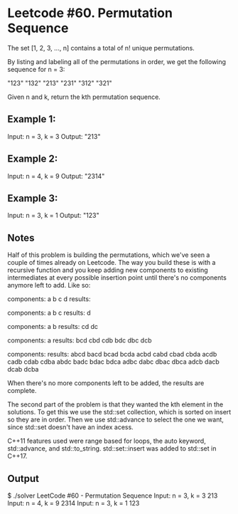# Leetcode #60. Permutation Sequence
The set [1, 2, 3, ..., n] contains a total of n! unique permutations.

By listing and labeling all of the permutations in order, we get the following sequence for n = 3:

"123"
"132"
"213"
"231"
"312"
"321"

Given n and k, return the kth permutation sequence.

 

## Example 1:

Input: n = 3, k = 3
Output: "213"

## Example 2:

Input: n = 4, k = 9
Output: "2314"

## Example 3:

Input: n = 3, k = 1
Output: "123"

## Notes

Half of this problem is building the permutations, which we've seen a couple of times already on Leetcode.  The way you build these is with a recursive function and you keep adding new components to existing intermediates at every possible insertion point until there's no components anymore left to add.  Like so:  

components: a b c d
results:

components: a b c
results: d

components: a b 
results: cd dc

components: a 
results: bcd cbd cdb bdc dbc dcb

components: 
results: abcd bacd bcad bcda acbd cabd cbad cbda acdb cadb cdab cdba abdc badc bdac bdca adbc dabc dbac dbca adcb dacb dcab dcba

When there's no more components left to be added, the results are complete.

The second part of the problem is that they wanted the kth element in the solutions.  To get this we use the std::set collection, which is sorted on insert so they are in order.  Then we use std::advance to select the one we want, since std::set doesn't have an index acess.

C++11 features used were range based for loops, the auto keyword, std::advance, and std::to_string.  std::set::insert was added to std::set in C++17.

## Output

$ ./solver 
LeetCode #60 - Permutation Sequence
Input: n = 3, k = 3
213
Input: n = 4, k = 9
2314
Input: n = 3, k = 1
123

